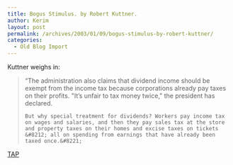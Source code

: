 ```yaml
---
title: Bogus Stimulus. by Robert Kuttner.
author: Kerim
layout: post
permalink: /archives/2003/01/09/bogus-stimulus-by-robert-kuttner/
categories:
  - Old Blog Import
---
```

Kuttner weighs in:


>   &#8220;The administration also claims that dividend income should be exempt from the income tax because corporations already pay taxes on their profits. "It&#8217;s unfair to tax money twice," the president has declared. 
>   
>   
>     But why special treatment for dividends? Workers pay income tax on wages and salaries, and then they pay sales tax at the store and property taxes on their homes and excise taxes on tickets &#8212; all on spending from earnings that have already been taxed once.&#8221;
>   


<a href="http://www.prospect.org/webfeatures/2003/01/kuttner-r-01-08.html" onclick="_gaq.push(['_trackEvent', 'outbound-article', 'http://www.prospect.org/webfeatures/2003/01/kuttner-r-01-08.html', 'TAP']);" >TAP</a>

